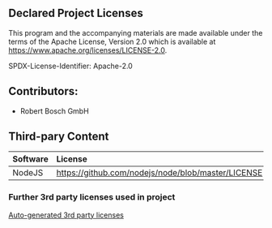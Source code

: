 ## Declared Project Licenses

This program and the accompanying materials are made available under the terms
of the Apache License, Version 2.0 which is available at
https://www.apache.org/licenses/LICENSE-2.0.

SPDX-License-Identifier: Apache-2.0

## Contributors:
*   Robert Bosch GmbH

## Third-pary Content

| Software            | License                                                                                                          |
| :------------------ | :--------------------------------------------------------------------------------------------------------------- |
| NodeJS              | https://github.com/nodejs/node/blob/master/LICENSE                                                               |

### Further 3rd party licenses used in project
[Auto-generated 3rd party licenses](./NOTICE-3RD-PARTY-CONTENT.md)
